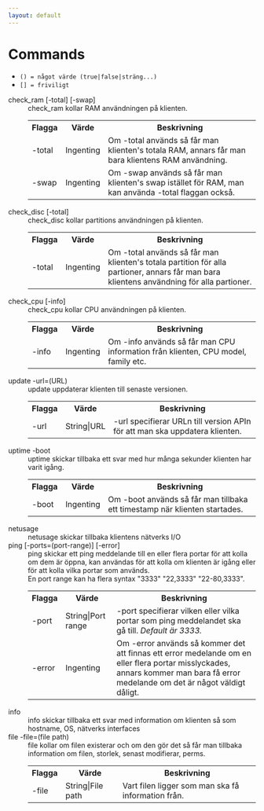 ```yaml
---
layout: default
---
```


# Commands

* ```() = något värde (true|false|sträng...)```
* ```[] = friviligt```

<dl>
    <dt>check_ram [-total] [-swap]</dt>
    <dd>check_ram kollar RAM användningen på klienten.
        <table>
            <tr>
                <th>Flagga</th>
                <th>Värde</th>
                <th>Beskrivning</th>
            </tr>
            <tr>
                <td>-total</td>
                <td>Ingenting</td>
                <td>Om -total används så får man klienten's totala RAM, annars får man bara klientens RAM användning.</td>
            </tr>
            <tr>
                <td>-swap</td>
                <td>Ingenting</td>
                <td>Om -swap används så får man klienten's swap istället för RAM, man kan använda -total flaggan också.</td>
            </tr>
         </table>
    </dd>
    <dt>check_disc [-total]</dt>
    <dd>check_disc kollar partitions användningen på klienten.
        <table>
            <tr>
                <th>Flagga</th>
                <th>Värde</th>
                <th>Beskrivning</th>
            </tr>
            <tr>
                <td>-total</td>
                <td>Ingenting</td>
                <td>Om -total används så får man klienten's totala partition för alla partioner, annars får man bara klientens användning för alla partioner.</td>
            </tr>
         </table>
    </dd>
    <dt>check_cpu [-info]</dt>
    <dd>check_cpu kollar CPU användningen på klienten.
        <table>
            <tr>
                <th>Flagga</th>
                <th>Värde</th>
                <th>Beskrivning</th>
            </tr>
            <tr>
                <td>-info</td>
                <td>Ingenting</td>
                <td>Om -info används så får man CPU information från klienten, CPU model, family etc.</td>
            </tr>
         </table>
    </dd>
    <dt>update -url=(URL)</dt>
    <dd>update uppdaterar klienten till senaste versionen.
        <table>
            <tr>
                <th>Flagga</th>
                <th>Värde</th>
                <th>Beskrivning</th>
            </tr>
            <tr>
                <td>-url</td>
                <td>String|URL</td>
                <td>-url specifierar URLn till version APIn för att man ska uppdatera klienten.</td>
            </tr>
         </table>
    </dd>
    <dt>uptime -boot</dt>
    <dd>uptime skickar tillbaka ett svar med hur många sekunder klienten har varit igång.
        <table>
            <tr>
                <th>Flagga</th>
                <th>Värde</th>
                <th>Beskrivning</th>
            </tr>
            <tr>
                <td>-boot</td>
                <td>Ingenting</td>
                <td>Om -boot används så får man tillbaka ett timestamp när klienten startades.</td>
            </tr>
         </table>
    </dd>
    <dt>netusage</dt>
    <dd>netusage skickar tillbaka klientens nätverks I/O</dd>
    <dt>ping [-ports=(port-range)] [-error]</dt>
    <dd>ping skickar ett ping meddelande till en eller flera portar för att kolla om dem är öppna, kan användas för att kolla om klienten är igång eller för att kolla vilka portar som används.<br>
    En port range kan ha flera syntax "3333" "22,3333" "22-80,3333".
        <table>
            <tr>
                <th>Flagga</th>
                <th>Värde</th>
                <th>Beskrivning</th>
            </tr>
            <tr>
                <td>-port</td>
                <td>String|Port range</td>
                <td>-port specifierar vilken eller vilka portar som ping meddelandet ska gå till. <i>Default är 3333.</i></td>
            </tr>
            <tr>
                <td>-error</td>
                <td>Ingenting</td>
                <td>Om -error används så kommer det att finnas ett error medelande om en eller flera portar misslyckades, annars kommer man bara få error medelande om det är något väldigt dåligt.</td>
            </tr>
         </table>
    </dd>
    <dt>info</dt>
    <dd>info skickar tillbaka ett svar med information om klienten så som hostname, OS, nätverks interfaces</dd>
    <dt>file -file=(file path)</dt>
    <dd>file kollar om filen existerar och om den gör det så får man tillbaka information om filen, storlek, senast modifierar, perms.
        <table>
            <tr>
                <th>Flagga</th>
                <th>Värde</th>
                <th>Beskrivning</th>
            </tr>
            <tr>
                <td>-file</td>
                <td>String|File path</td>
                <td>Vart filen ligger som man ska få information från.</td>
            </tr>
         </table>
    </dd>
</dl>
